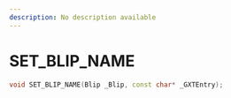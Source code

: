 ```yaml
---
description: No description available 
---
```


# SET_BLIP_NAME

```cpp
void SET_BLIP_NAME(Blip _Blip, const char* _GXTEntry);
```